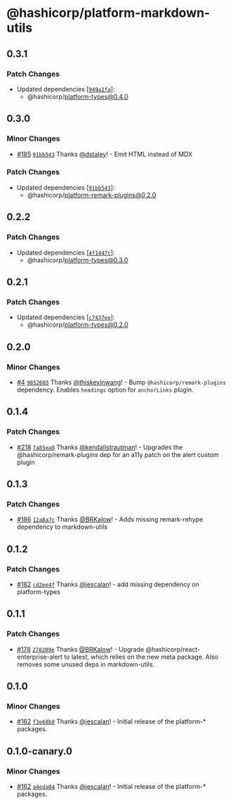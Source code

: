 # @hashicorp/platform-markdown-utils

## 0.3.1

### Patch Changes

- Updated dependencies [[`949a1fa`](https://github.com/hashicorp/web-platform-packages/commit/949a1faa6aea8cc83be6045f7d8c375edd41b664)]:
  - @hashicorp/platform-types@0.4.0

## 0.3.0

### Minor Changes

- [#185](https://github.com/hashicorp/web-platform-packages/pull/185) [`91bb543`](https://github.com/hashicorp/web-platform-packages/commit/91bb5430f826b211cfef149e33cc154c38fccec7) Thanks [@dstaley](https://github.com/dstaley)! - Emit HTML instead of MDX

### Patch Changes

- Updated dependencies [[`91bb543`](https://github.com/hashicorp/web-platform-packages/commit/91bb5430f826b211cfef149e33cc154c38fccec7)]:
  - @hashicorp/platform-remark-plugins@0.2.0

## 0.2.2

### Patch Changes

- Updated dependencies [[`4f1447c`](https://github.com/hashicorp/web-platform-packages/commit/4f1447c1dc34bb467cda1f30c485a8fb8c1a915d)]:
  - @hashicorp/platform-types@0.3.0

## 0.2.1

### Patch Changes

- Updated dependencies [[`c7437ee`](https://github.com/hashicorp/web-platform-packages/commit/c7437eecc1bbc9c53d11db8eb294d71bb88ec88d)]:
  - @hashicorp/platform-types@0.2.0

## 0.2.0

### Minor Changes

- [#4](https://github.com/hashicorp/web-platform-packages/pull/4) [`9852603`](https://github.com/hashicorp/web-platform-packages/commit/9852603d13f2cbf8a4a2b2ab7ab897afcd55441a) Thanks [@thiskevinwang](https://github.com/thiskevinwang)! - Bump `@hashicorp/remark-plugins` dependency. Enables `headings` option for `anchorLinks` plugin.

## 0.1.4

### Patch Changes

- [#218](https://github.com/hashicorp/nextjs-scripts/pull/218) [`7a85ea0`](https://github.com/hashicorp/nextjs-scripts/commit/7a85ea0168ba6ee1c62f5e954bc20b3d406ab282) Thanks [@kendallstrautman](https://github.com/kendallstrautman)! - Upgrades the @hashicorp/remark-plugins dep for an a11y patch on the alert custom plugin

## 0.1.3

### Patch Changes

- [#186](https://github.com/hashicorp/nextjs-scripts/pull/186) [`12a8a7c`](https://github.com/hashicorp/nextjs-scripts/commit/12a8a7c5b73bc20b9b68ad4dcfb1d396e9980c02) Thanks [@BRKalow](https://github.com/BRKalow)! - Adds missing remark-rehype dependency to markdown-utils

## 0.1.2

### Patch Changes

- [#182](https://github.com/hashicorp/nextjs-scripts/pull/182) [`cd2ee4f`](https://github.com/hashicorp/nextjs-scripts/commit/cd2ee4fbd212d9e703f706d6a1255467035b6099) Thanks [@jescalan](https://github.com/jescalan)! - add missing dependency on platform-types

## 0.1.1

### Patch Changes

- [#178](https://github.com/hashicorp/nextjs-scripts/pull/178) [`278209e`](https://github.com/hashicorp/nextjs-scripts/commit/278209e57480999aac2522cf52859f17dc477884) Thanks [@BRKalow](https://github.com/BRKalow)! - Upgrade @hashicorp/react-enterprise-alert to latest, which relies on the new meta package. Also removes some unused deps in markdown-utils.

## 0.1.0

### Minor Changes

- [#162](https://github.com/hashicorp/nextjs-scripts/pull/162) [`f3e68b8`](https://github.com/hashicorp/nextjs-scripts/commit/f3e68b8a00066fe9ab7a789aecfd6bc97bcd047f) Thanks [@jescalan](https://github.com/jescalan)! - Initial release of the platform-\* packages.

## 0.1.0-canary.0

### Minor Changes

- [#162](https://github.com/hashicorp/nextjs-scripts/pull/162) [`a4eda04`](https://github.com/hashicorp/nextjs-scripts/commit/a4eda047e75d843997ea95a8c36a83108b639cb8) Thanks [@jescalan](https://github.com/jescalan)! - Initial release of the platform-\* packages.
